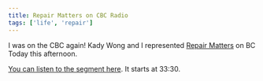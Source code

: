 ```yaml
---
title: Repair Matters on CBC Radio
tags: ['life', 'repair']
---
```


I was on the CBC again! Kady Wong and I represented
[Repair Matters](http://repairmatters.ca/) on BC Today this afternoon.

[You can listen to the segment here](https://www.cbc.ca/listen/live-radio/1-4-bc-today/clip/15736413-sep.-16-2019-road-safety.-diy-electronic-repairs). It starts at 33:30.
